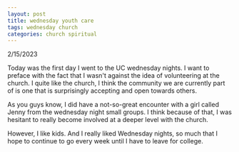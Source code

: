 ```yaml
---
layout: post
title: wednesday youth care
tags: wednesday church
categories: church spiritual
---
```



2/15/2023

Today was the first day I went to the UC wednesday nights.
I want to preface with the fact that I wasn't against the idea of volunteering at the church. I quite like the church, I think the community we are currently part of is one that is surprisingly accepting and open towards others. 

As you guys know, I did have a not-so-great encounter with a girl called Jenny from the wednesday night small groups. I think because of that, I was hesitant to really become involved at a deeper level with the church.

However, I like kids. And I really liked Wednesday nights, so much that I hope to continue to go every week until I have to leave for college. 